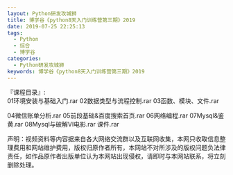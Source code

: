 ```yaml
---
layout: Python研发攻城狮
title: 博学谷《python8天入门训练营第三期》2019    
date: 2019-07-25 22:25:13
tags:
  - Python
  - 综合
  - 博学谷
categories:
  - Python研发攻城狮
keywords: 博学谷《python8天入门训练营第三期》2019
---
```

『课程目录』:  
01环境安装与基础入门.rar
02数据类型与流程控制.rar
03函数、模块、文件.rar
<!-- more --> 
04微信账单分析.rar
05前段基础&百度搜索首页.rar
06网络编程.rar
07Mysql&鉴黄.rar
08Mysql与破解VI电影.rar
课件.rar

<div class="post-copyright">
    <div class="post-copyright__author">
      <span class="post-copyright-meta">声明：视频资料等内容据来自各大网络交流群以及互联网收集，本网只收取信息整理费用和网站维护费用，版权归原作者所有，本网站不对所涉及的版权问题负法律责任，如作品原作者出版单位认为本网站出现侵权，请即时与本网站联系，将立刻删除处理。 </span>
    </div>
</div>

<blockquote class="blockquote-center">

</blockquote>

